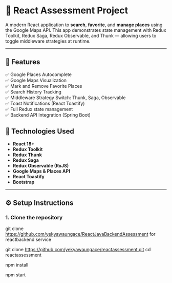 # 📍 React Assessment Project

A modern React application to **search**, **favorite**, and **manage places** using the Google Maps API. This app demonstrates state management with Redux Toolkit, Redux Saga, Redux Observable, and Thunk — allowing users to toggle middleware strategies at runtime.

---

## 🚀 Features

✅ Google Places Autocomplete  
✅ Google Maps Visualization  
✅ Mark and Remove Favorite Places  
✅ Search History Tracking  
✅ Middleware Strategy Switch: Thunk, Saga, Observable  
✅ Toast Notifications (React Toastify)  
✅ Full Redux state management  
✅ Backend API Integration (Spring Boot)



## 🔧 Technologies Used

- **React 18+**
- **Redux Toolkit**
- **Redux Thunk**
- **Redux Saga**
- **Redux Observable (RxJS)**
- **Google Maps & Places API**
- **React Toastify**
- **Bootstrap**

---

## ⚙️ Setup Instructions

### 1. Clone the repository

git clone https://github.com/yekyawaungace/ReactJavaBackendAssessment
for reactbackend service 




git clone https://github.com/yekyawaungace/reactassessment.git
cd reactassessment

npm install

npm start